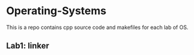 # Operating-Systems
This is a repo contains cpp source code and makefiles for each lab of OS.

## Lab1: linker